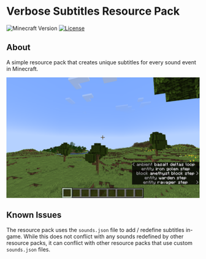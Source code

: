 # Verbose Subtitles Resource Pack
![Minecraft Version](https://img.shields.io/badge/Minecraft%20Version-1.20.6-blue?style=flat-square)
[![License](https://img.shields.io/github/license/FlamedDogo99/VerboseSubtitles?style=flat-square)](https://github.com/FlamedDogo99/VerboseSubtitles/blob/main/LICENSE)

## About

A simple resource pack that creates unique subtitles for every sound event in Minecraft.


<div align="center">

![Armor](screenshots/preview-with.png)

</div>

## Known Issues

The resource pack uses the `sounds.json` file to add / redefine subtitles in-game. While this does not conflict with any sounds redefined by other resource packs, it can conflict with other resource packs that use custom `sounds.json` files.
